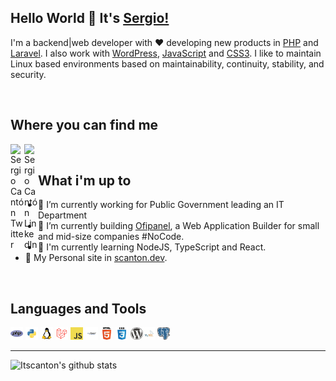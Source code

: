 ## Hello World 👋 It's [Sergio!](https://scanton.dev)

I'm a backend|web developer with ♥ developing new products in [PHP](https://php.net) and [Laravel](https://laravel.com). I also work with [WordPress](https://wordpress.org/), [JavaScript](https://www.javascript.com/) and [CSS3](https://www.w3.org/Style/CSS/Overview.en.html). I like to maintain Linux based environments based on maintainability, continuity, stability, and security.

<br/>

## Where you can find me

<a href="https://twitter.com/viajerodev">
<img align="left" alt="Sergio Cantón Twitter" width="22px" src="https://icongr.am/fontawesome/twitter.svg?size=128&color=70c8ff" />
</a>
<a href="https://www.linkedin.com/in/itscanton">
<img align="left" alt="Sergio Cantón LinkedIn" width="22px" src="https://icongr.am/fontawesome/linkedin.svg?size=128&color=70c8ff" />
</a>

<br />

## What i'm up to

- 🔭 I’m currently working for Public Government leading an IT Department
- 🌱 I’m currently building [Ofipanel](https://ofipanel), a Web Application Builder for small and mid-size companies #NoCode.
- 📖 I'm currently learning NodeJS, TypeScript and React.
- 💬 My Personal site in [scanton.dev](https://scanton.dev).

<br />

## Languages and Tools

<code><img height="20" src="https://raw.githubusercontent.com/github/explore/80688e429a7d4ef2fca1e82350fe8e3517d3494d/topics/php/php.png"></code>
<code><img height="20" src="https://raw.githubusercontent.com/github/explore/80688e429a7d4ef2fca1e82350fe8e3517d3494d/topics/python/python.png"></code>
<code><img height="20" src="https://raw.githubusercontent.com/github/explore/80688e429a7d4ef2fca1e82350fe8e3517d3494d/topics/linux/linux.png"></code>
<code><img height="20" src="https://raw.githubusercontent.com/github/explore/80688e429a7d4ef2fca1e82350fe8e3517d3494d/topics/laravel/laravel.png"></code>
<code><img height="20" src="https://raw.githubusercontent.com/github/explore/80688e429a7d4ef2fca1e82350fe8e3517d3494d/topics/javascript/javascript.png"></code>
<code><img height="20" src="https://raw.githubusercontent.com/github/explore/80688e429a7d4ef2fca1e82350fe8e3517d3494d/topics/jquery/jquery.png"></code>
<code><img height="20" src="https://raw.githubusercontent.com/github/explore/80688e429a7d4ef2fca1e82350fe8e3517d3494d/topics/html/html.png"></code>
<code><img height="20" src="https://raw.githubusercontent.com/github/explore/80688e429a7d4ef2fca1e82350fe8e3517d3494d/topics/css/css.png"></code>
<code><img height="20" src="https://raw.githubusercontent.com/github/explore/80688e429a7d4ef2fca1e82350fe8e3517d3494d/topics/wordpress/wordpress.png"></code><code><img height="20" src="https://raw.githubusercontent.com/github/explore/80688e429a7d4ef2fca1e82350fe8e3517d3494d/topics/mysql/mysql.png"></code>
<code><img height="20" src="https://raw.githubusercontent.com/github/explore/80688e429a7d4ef2fca1e82350fe8e3517d3494d/topics/postgresql/postgresql.png"></code>

---

![Itscanton's github stats](https://github-readme-stats.vercel.app/api?username=itscanton&show_icons=true&hide_border=true)

